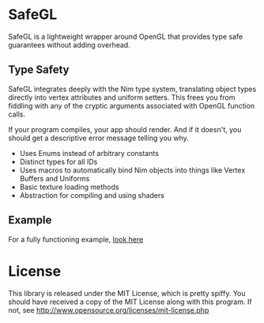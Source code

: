 # SafeGL

SafeGL is a lightweight wrapper around OpenGL that provides type safe guarantees
without adding overhead.

## Type Safety

SafeGL integrates deeply with the Nim type system, translating object types
directly into vertex attributes and uniform setters. This frees you from
fiddling with any of the cryptic arguments associated with OpenGL function
calls.

If your program compiles, your app should render. And if it doesn't, you should
get a descriptive error message telling you why.

* Uses Enums instead of arbitrary constants
* Distinct types for all IDs
* Uses macros to automatically bind Nim objects into things like Vertex Buffers
  and Uniforms
* Basic texture loading methods
* Abstraction for compiling and using shaders

## Example

For a fully functioning example, [look here](https://github.com/Nycto/safegl-nim/blob/master/example/src/example.nim)

# License

This library is released under the MIT License, which is pretty spiffy. You
should have received a copy of the MIT License along with this program. If not,
see http://www.opensource.org/licenses/mit-license.php

